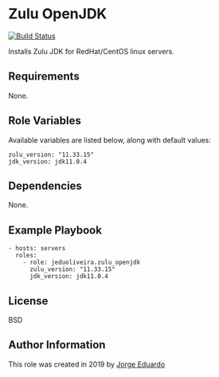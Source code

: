 Zulu OpenJDK
=========
[![Build Status](https://travis-ci.org/jeduoliveira/ansible-role-zulu-openjdk.svg?branch=master)](https://travis-ci.org/jeduoliveira/ansible-role-zulu-openjdk)


Installs Zulu JDK for RedHat/CentOS linux servers.

Requirements
------------

None.

Role Variables
--------------
Available variables are listed below, along with default values:

    zulu_version: "11.33.15"
    jdk_version: jdk11.0.4

Dependencies
------------

None.

Example Playbook
----------------

    - hosts: servers
      roles:
        - role: jeduoliveira.zulu_openjdk
          zulu_version: "11.33.15"
          jdk_version: jdk11.0.4

License
-------

BSD

Author Information
------------------

This role was created in 2019 by [Jorge Eduardo](https://www.linkedin.com/in/jorgeeduardo/)
